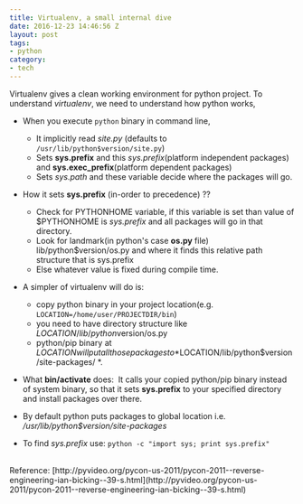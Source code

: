 ```yaml
---
title: Virtualenv, a small internal dive
date: 2016-12-23 14:46:56 Z
layout: post
tags:
- python
category:
- tech
---
```


Virtualenv gives a clean working environment for python project. To understand *virtualenv*, we need to understand how python works,

*   When you execute `python` binary in command line,
	*   It implicitly read *site.py* (defaults to `/usr/lib/python$version/site.py`)
	*   Sets **sys.prefix** and this *sys.prefix*(platform independent packages) and **sys.exec_prefix**(platform dependent packages)
	*   Sets *sys.path* and these variable decide where the packages will go.

*   How it sets **sys.prefix** (in-order to precedence) ??

    *  Check for PYTHONHOME variable, if this variable is set than value of $PYTHONHOME is *sys.prefix* and all packages will go in that directory.
    *  Look for landmark(in python's case **os.py** file) lib/python$version/os.py and where it finds this relative path structure that is sys.prefix
    *  Else whatever value is fixed during compile time.


*   A simpler of virtualenv will do is:
	*    copy python binary in your project location(e.g. `LOCATION=/home/user/PROJECTDIR/bin`)
	*    you need to have directory structure like $LOCATION/lib/python$version/os.py
	*    python/pip binary at $LOCATION will put all those packages to *$LOCATION/lib/python$version/site-packages/ *.


*   What **bin/activate** does:  It calls your copied python/pip binary instead of system binary, so that it sets **sys.prefix** to your specified directory and install packages over there.


*   By default python puts packages to global location i.e. */usr/lib/python$version/site-packages*


*   To find *sys.prefix*  use:  ```python -c "import sys; print sys.prefix"```

<br/>
Reference: [http://pyvideo.org/pycon-us-2011/pycon-2011--reverse-engineering-ian-bicking--39-s.html](http://pyvideo.org/pycon-us-2011/pycon-2011--reverse-engineering-ian-bicking--39-s.html)
